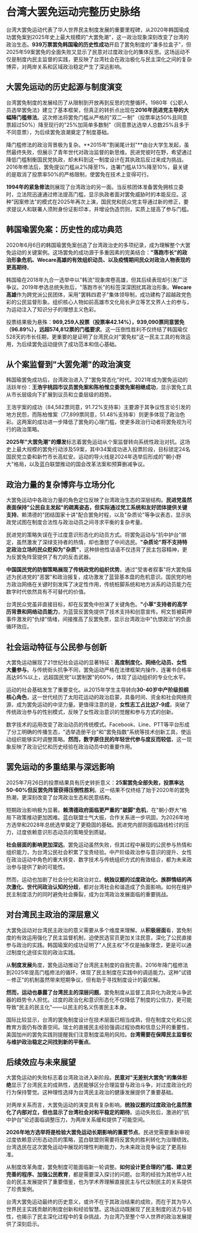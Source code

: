 # 台湾大罢免运动完整历史脉络

台湾大罢免运动代表了华人世界民主制度发展的重要里程碑，从2020年韩国瑜成功罢免案到2025年史上最大规模的"大罢免潮"，这一政治现象深刻改变了台湾的政治生态。**939万票罢免韩国瑜的历史性成功**开启了罢免制度的"潘多拉盒子"，但2025年59案罢免的全面失败又显示了民意对过度政治化的集体反思。这场运动不仅是制度内民主监督的实践，更反映了台湾社会在政治极化与民主深化之间的复杂博弈，对两岸关系和区域政治稳定产生了深远影响。

## 大罢免运动的历史起源与制度演变

台湾罢免制度的发展经历了从限制到开放再到反思的完整循环。1980年《公职人员选举罢免法》建立了基本框架，但真正的转折点出现在**2016年民进党主导的大幅降门槛修法**。这次修法将罢免门槛从严格的"双二一制"（投票率达50%且同意票超过50%）降至现行的"25%加简单多数制"（同意票达选举人总数25%且多于不同意票），为后续罢免浪潮奠定了制度基础。

降门槛修法的政治背景极为复杂。**2015年"割阑尾计划"**由台大学生发起，虽然最终失败，但展示了青年世代对政治监督的新思维。民进党彼时在野，希望通过降低门槛制衡国民党执政，却未料到这一制度设计在其执政后反过来成为挑战。2016年修法后，罢免提议门槛从2%降至1%，连署门槛从13%降至10%，最关键的是取消了投票率50%的严格限制，使罢免在技术上变得可行。

**1994年的紧急修法**则展现了台湾政治的另一面。当反核团体准备罢免拥核立委时，立法院迅速通过修法提高门槛，显示执政者面对罢免威胁时的本能反应。这种"因案修法"的模式在2025年再次上演，国民党和民众党主导通过新的修正，要求提议人和联署人须附身份证影印本，并增设伪造罚则，实质上提高了参与门槛。

## 韩国瑜罢免案：历史性的成功典范

2020年6月6日的韩国瑜罢免案创造了台湾政治史的多项纪录，成为理解整个大罢免运动的关键案例。这场罢免的成功源于多重因素的完美结合：**"落跑市长"的政治形象危机、Wecare高雄的有效组织动员、以及疫情期间民众对政治人物表现的更高期待**。

韩国瑜在2018年九合一选举中以"韩流"现象席卷高雄，但其后续表现却引发广泛争议。2019年参选总统失败后，"落跑市长"的标签深深困扰其政治形象。**Wecare高雄**作为跨党派公民团体，采用"罢韩四君子"集体领导制，成功建构了超越政党色彩的公民监督形象。组织核心人物如前高雄市文化局长尹立等艺文界人士的参与，为运动注入了知识分子的理想主义色彩。

投票结果极为悬殊：**969,259人投票（投票率42.14%），939,090票同意罢免（96.89%），远超574,812票的门槛要求**。这一压倒性胜利不仅终结了韩国瑜仅528天的市长任期，更重要的是证明了台湾民众对"罢免权"这一民主工具的有效运用，为后续罢免运动提供了成功范本和信心基础。

## 从个案监督到"大罢免潮"的政治演变

韩国瑜罢免成功后，台湾政治进入了"罢免常态化"时代。2021年成为罢免运动的活跃年份：**王浩宇桃园市议员罢免案和陈柏惟立委罢免案相继成功**，显示罢免工具从市长层级向下扩展到议员和立委层级的趋势。

王浩宇案的成功（84,582票同意，91.72%支持率）主要源于其争议性言论引发的地方民怨，而陈柏惟案（77,899票同意，51.48%支持率）则更多体现了政治色彩。这两案的成功进一步降低了罢免的心理门槛，使更多政治行动者将罢免视为可行的政治策略。

**2025年"大罢免潮"的爆发**标志着罢免运动从个案监督转向系统性政治对抗。这场史上最大规模的罢免行动涉及59案，其中34案成功进入投票阶段，目标锁定24名国民党立委和新竹市长高虹安。运动的导火线是2024年选举后形成的"朝小野大"格局，以及蓝白联盟推动的国会改革法案和预算删减争议。

## 政治力量的复杂博弈与立场分化

大罢免运动中各政治力量的角色定位反映了台湾政治生态的深层结构。**民进党虽然表面保持"公民自主发起"的疏离姿态，但实际通过党工系统和友好团体提供关键支持**。赖清德的"团结国家十讲"配合罢免时程，以及"杂质论"等争议表态，显示执政党试图在制度合法性与政治动员之间寻求平衡的复杂考量。

民进党的策略失误在于过度意识形态化的动员方式。将罢免运动与"抗中护台"绑定，虽然激发了深绿支持者的热情，却也激怒了中间选民。**"杂质论"将不支持特定政治立场的民众贬抑为"杂质"**，这种排他性话语不仅违背了民主包容精神，更为反罢免阵营提供了有力的反击武器。

**中国国民党的防御策略展现了传统政党的组织优势**。通过"受害者叙事"将大罢免描述为民进党的"恶罢"和政治报复，成功激发了蓝营基本盘的危机意识。国民党的地方政治网络在关键时刻发挥了决定性作用，传统桩脚系统和地方派系的动员能力在数字时代依然具有不可替代的价值。

台湾民众党虽非直接目标，却在反罢免中扮演了关键角色。**"小草"支持者的高学历背景和网络动员能力**，为蓝营反罢免提供了技术支持和创意宣传。柯文哲被羁押事件激发的"仇绿"情绪，间接推高了反罢免票，显示台湾政治中"仇恨政治"的负面循环效应。

## 社会运动特征与公民参与创新

大罢免运动展现了21世纪社会运动的显著特征：**高度制度化、网络化动员、女性大量参与**。与传统街头抗争不同，罢免运动严格在法律框架内操作，连署书合格率高达95%以上，远超国民党"以罢制罢"的60%，体现了运动组织的专业化水平。

运动的社会基础发生了重要变化。从2015年学生主导转向**30-40岁中产阶级担纲核心角色**，这一世代经历了太阳花运动的政治启蒙，具备时间、资金和社会网络资源，成为罢免运动的中坚力量。更值得注意的是，**女性志工占比达7-9成**，突破了传统政治参与的性别模式，反映了女性政治意识的觉醒和参与方式的创新。

数字技术的运用改变了政治动员的传统模式。Facebook、Line、PTT等平台形成了分工明确的传播生态，"选举造册平台"和"罢免指数"系统等技术创新工具，使运动组织能够实时调整策略。**然而，数字原住民的年轻世代参与度反而较低**，这一现象反映了政治记忆和历史经验在政治动员中的重要作用。

## 罢免运动的多重结果与深远影响

2025年7月26日的投票结果具有历史转折意义：**25案罢免全部失败，投票率达50-60%但反罢免阵营获得压倒性胜利**。这一结果不仅终结了始于2020年的罢免热潮，更深刻改变了台湾政治生态和民意结构。

短期政治影响极为显著。**赖清德政府面临更严重的"跛脚"危机**，在"朝小野大"格局下政策推动更加困难。蓝白联盟士气大振，合作关系进一步巩固，为2026年地方选举和2028年总统选举奠定了更稳固的基础。民进党内部则面临路线检讨的压力，过度依赖意识形态动员的策略受到质疑。

**社会层面的影响更加深远**。罢免运动虽然失败，但其过程中展现的公民参与热情和组织能力，为台湾公民社会积累了宝贵经验。中产阶级政治参与意识的提升、女性在政治运动中角色的重大转变、数字技术与传统组织方式的有效结合，都为未来政治参与提供了新的可能性。

然而，运动也加剧了社会分化和政治对立。**统独议题的过度政治化、族群情结的再次激化、世代间政治认知的分歧**，都对台湾社会和谐造成了负面影响。如何在维护民主制度活力的同时避免社会撕裂，成为台湾政治发展面临的重要挑战。

## 对台湾民主政治的深层意义

大罢免运动对台湾民主政治的意义需要从多个维度来理解。从**积极层面**看，罢免制度的有效运用强化了民主监督机制，迫使民选官员更加关注民意，深化了公民直接参与政治的实践。韩国瑜案的成功证明了"人民主权"不仅是抽象理念，更是可以通过制度化途径实现的政治实践。

从**制度发展**角度，罢免运动推动了台湾民主制度的自我完善。2016年降门槛修法到2025年提高门槛修法的循环，体现了民主制度在实践中的调适能力。这种"试错－修正"的机制虽然带来短期争议，但有助于寻找制度设计的最优解。

**然而，运动也暴露了台湾民主的深层问题**。罢免制度从监督工具异化为政党斗争武器的趋势令人担忧。过度的政治化和意识形态化不仅降低了制度的公信力，更可能导致"民主的民主化"——以民主的名义伤害民主本身。

国际比较显示，台湾的罢免制度设计在技术层面已相当成熟，但在制度文化和公民教育方面仍有改善空间。瑞士的直接民主经验强调过程协商和信息公开的重要性，美国加州的罢免实践则提醒我们注意制度滥用的风险。**台湾需要在保障民主监督权与维护政治稳定之间找到新的平衡点**。

## 后续效应与未来展望

大罢免运动的失败标志着台湾政治进入新阶段。**民意对"无差别大罢免"的集体拒绝**显示了台湾民主的成熟性，选民能够区分合理监督与政治斗争，对过度政治化的行为保持警觉。这种理性选择为台湾民主政治的健康发展提供了重要基础。

对两岸关系而言，大罢免运动的演变具有复杂影响。**统独议题的过度政治化虽然激化了内部对立，但也显示了台湾社会对和平稳定的期待**。运动失败后，激进的"抗中护台"论述面临调整压力，为两岸关系缓和提供了可能空间。

**2026年地方选举将是检验大罢免运动长期影响的重要节点**。民进党需要重新审视过度依赖意识形态动员的策略，蓝白联盟则需要将反罢免的胜利转化为治理绩效。台湾选民在这次罢免运动中展现的理性判断能力，为未来政治竞争设定了更高标准。

从制度改革角度，罢免制度可能面临新一轮调整。**如何设计更合理的门槛、建立更完善的程序、加强公民教育**，都是需要深入探讨的问题。台湾的经验为其他华人社会的民主发展提供了重要借鉴，也为学术界理解直接民主与代议制民主的关系提供了珍贵案例。

台湾大罢免运动最终的历史意义，或许不在于其政治结果的成败，而在于其为华人世界民主实践贡献的制度创新和经验智慧。这场运动既展现了民主制度的活力与韧性，也揭示了民主深化过程中的复杂挑战，为台湾乃至整个华人世界的政治发展提供了深刻启示。